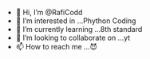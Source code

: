 - 👋 Hi, I’m @RafiCodd
- 👀 I’m interested in ...Phython Coding
- 🌱 I’m currently learning ...8th standard 
- 💞️ I’m looking to collaborate on ...yt
- 📫 How to reach me ...😈

<!---
RafiCodd/RafiCodd is a ✨ special ✨ repository because its `README.md` (this file) appears on your GitHub profile.
You can click the Preview link to take a look at your changes.
--->
